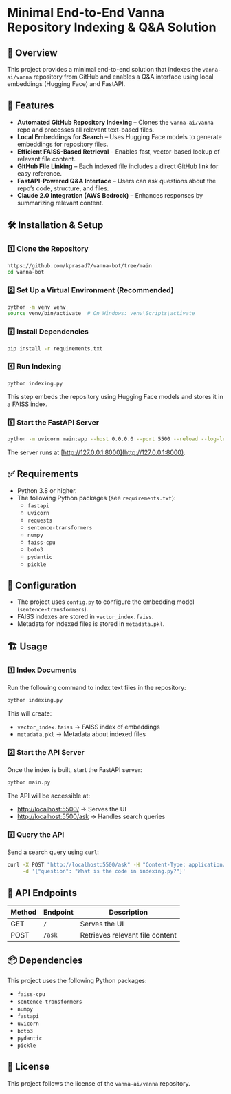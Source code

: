 # Minimal End-to-End Vanna Repository Indexing & Q&A Solution

## 📌 Overview
This project provides a minimal end-to-end solution that indexes the `vanna-ai/vanna` repository from GitHub and enables a Q&A interface using local embeddings (Hugging Face) and FastAPI.

## 🚀 Features
- **Automated GitHub Repository Indexing** – Clones the `vanna-ai/vanna` repo and processes all relevant text-based files.
- **Local Embeddings for Search** – Uses Hugging Face models to generate embeddings for repository files.
- **Efficient FAISS-Based Retrieval** – Enables fast, vector-based lookup of relevant file content.
- **GitHub File Linking** – Each indexed file includes a direct GitHub link for easy reference.
- **FastAPI-Powered Q&A Interface** – Users can ask questions about the repo’s code, structure, and files.
- **Claude 2.0 Integration (AWS Bedrock)** – Enhances responses by summarizing relevant content.

## 🛠️ Installation & Setup

### 1️⃣ Clone the Repository
```bash
https://github.com/kprasad7/vanna-bot/tree/main
cd vanna-bot
```

### 2️⃣ Set Up a Virtual Environment (Recommended)
```bash
python -m venv venv
source venv/bin/activate  # On Windows: venv\Scripts\activate
```

### 3️⃣ Install Dependencies
```bash
pip install -r requirements.txt
```

### 4️⃣ Run Indexing
```bash
python indexing.py
```
This step embeds the repository using Hugging Face models and stores it in a FAISS index.

### 5️⃣ Start the FastAPI Server
```bash
python -m uvicorn main:app --host 0.0.0.0 --port 5500 --reload --log-level debug

```
The server runs at [http://127.0.0.1:8000](http://127.0.0.1:8000).

## ✅ Requirements
- Python 3.8 or higher.
- The following Python packages (see `requirements.txt`):
  - `fastapi`
  - `uvicorn`
  - `requests`
  - `sentence-transformers`  
  - `numpy`
  - `faiss-cpu`
  - `boto3`
  - `pydantic`
  - `pickle`

## 🔧 Configuration
- The project uses `config.py` to configure the embedding model (`sentence-transformers`).
- FAISS indexes are stored in `vector_index.faiss`.
- Metadata for indexed files is stored in `metadata.pkl`.

## 🏗 Usage

### 1️⃣ Index Documents
Run the following command to index text files in the repository:
```bash
python indexing.py
```
This will create:
- `vector_index.faiss` → FAISS index of embeddings
- `metadata.pkl` → Metadata about indexed files

### 2️⃣ Start the API Server
Once the index is built, start the FastAPI server:
```bash
python main.py
```
The API will be accessible at:
- [http://localhost:5500/](http://localhost:5500/) → Serves the UI
- [http://localhost:5500/ask](http://localhost:5500/ask) → Handles search queries

### 3️⃣ Query the API
Send a search query using `curl`:
```bash
curl -X POST "http://localhost:5500/ask" -H "Content-Type: application/json" \
     -d '{"question": "What is the code in indexing.py?"}'
```

## 📜 API Endpoints
| Method | Endpoint | Description |
|--------|----------|-------------|
| GET | `/` | Serves the UI |
| POST | `/ask` | Retrieves relevant file content |

## 📦 Dependencies
This project uses the following Python packages:
- `faiss-cpu`
- `sentence-transformers`
- `numpy`
- `fastapi`
- `uvicorn`
- `boto3`
- `pydantic`
- `pickle`

## 🔗 License
This project follows the license of the `vanna-ai/vanna` repository.
